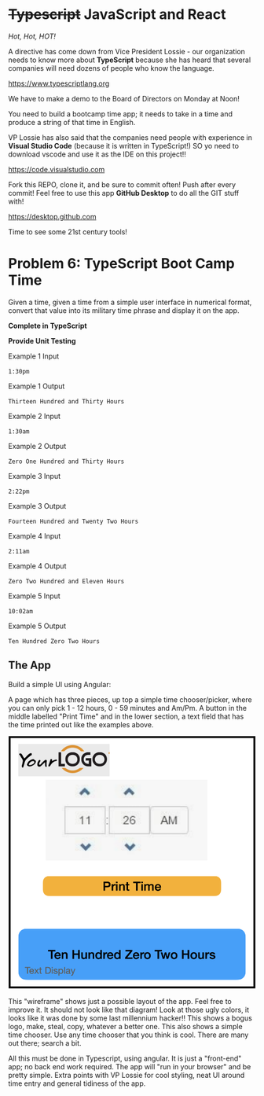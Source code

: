 # ~~Typescript~~ JavaScript and React

_Hot, Hot, HOT!_

A directive has come down from Vice President Lossie - our organization needs to know more about **TypeScript** because she has heard that several companies will need dozens of people who know the language.

https://www.typescriptlang.org

We have to make a demo to the Board of Directors on Monday at Noon!

You need to build a bootcamp time app; it needs to take in a time and produce a string of that time in English.

VP Lossie has also said that the companies need people with experience in **Visual Studio Code** (because it is written in TypeScript!) SO yo need to download vscode and use it as the IDE on this project!!

https://code.visualstudio.com

Fork this REPO, clone it, and be sure to commit often! Push after every commit! Feel free to use this app **GitHub Desktop** to do all the GIT stuff with!

https://desktop.github.com

Time to see some 21st century tools!

# Problem 6: TypeScript Boot Camp Time

Given a time, given a time from a simple user interface in numerical format, convert that value into its military time phrase and display it on the app.

**Complete in TypeScript**

**Provide Unit Testing**

Example 1 Input

```
1:30pm 
```

Example 1 Output

```
Thirteen Hundred and Thirty Hours
```


Example 2 Input

```
1:30am
```

Example 2 Output 

```
Zero One Hundred and Thirty Hours
```

Example 3 Input 

```
2:22pm
```

Example 3 Output

```
Fourteen Hundred and Twenty Two Hours
```

Example 4 Input

```
2:11am
```

Example 4 Output

```
Zero Two Hundred and Eleven Hours
```

Example 5 Input

```
10:02am
```

Example 5 Output

```
Ten Hundred Zero Two Hours
```

## The App

Build a simple UI using Angular:

A page which has three pieces, 
up top a simple time chooser/picker, where you can only pick 1 - 12 hours, 0 - 59 minutes and Am/Pm.
A button in the middle labelled "Print Time"
and in the lower section, a text field that has the time printed out like the examples above.

![ArmyTime](ArmyTime.png)

This "wireframe" shows just a possible layout of the app.
Feel free to improve it. 
It should not look like that diagram! 
Look at those ugly colors, it looks like it was done by some last millennium hacker!!
This shows a bogus logo, make, steal, copy, whatever a better one. 
This also shows a simple time chooser. 
Use any time chooser that you think is cool.
There are many out there; search a bit.

All this must be done in Typescript, using angular. It is just a "front-end" app; no back end work required.
The app will "run in your browser" and be pretty simple. Extra points with VP Lossie for cool styling, neat UI around time entry
and general tidiness of the app. 


